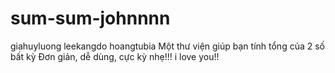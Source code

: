 # sum-sum-johnnnn
giahuyluong
leekangdo
hoangtubia
Một thư viện giúp bạn tính tổng của 2 số bất kỳ
Đơn giản, dễ dùng, cực kỳ nhẹ!!!
i love you!!


